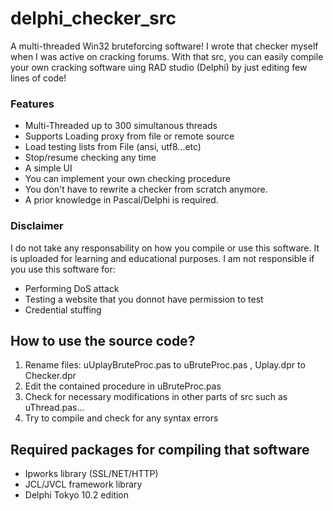 # delphi_checker_src
A multi-threaded Win32 bruteforcing software!
I wrote that checker myself when I was active 
on cracking forums. 
With that src, you can easily compile your own
cracking software uing RAD studio (Delphi) by 
just editing few lines of code!

### Features 
- Multi-Threaded up to 300 simultanous threads
- Supports Loading proxy from file or remote source
- Load testing lists from File (ansi, utf8...etc)
- Stop/resume checking any time
- A simple UI 
- You can implement your own checking procedure
- You don't have to rewrite a checker from scratch anymore.
- A prior knowledge in Pascal/Delphi is required.


### Disclaimer
I do not take any responsability on how you compile
or use this software. It is uploaded for learning
and educational purposes. 
I am not responsible if you use this software for:
- Performing DoS attack
- Testing a website that you donnot have permission to test
- Credential stuffing

## How to use the source code?
1. Rename files: uUplayBruteProc.pas to uBruteProc.pas , Uplay.dpr to Checker.dpr
2. Edit the contained procedure in uBruteProc.pas
3. Check for necessary modifications in other parts of src such as uThread.pas...
4. Try to compile and check for any syntax errors

## Required packages for compiling that software 
- Ipworks library (SSL/NET/HTTP)
- JCL/JVCL framework library
- Delphi Tokyo 10.2 edition
